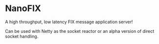 # NanoFIX #

A high throughput, low latency FIX message application server!

Can be used with Netty as the socket reactor or an alpha version of direct socket handling.